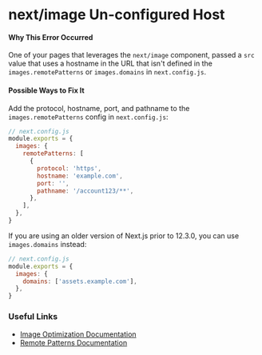 # next/image Un-configured Host

#### Why This Error Occurred

One of your pages that leverages the `next/image` component, passed a `src` value that uses a hostname in the URL that isn't defined in the `images.remotePatterns` or `images.domains` in `next.config.js`.

#### Possible Ways to Fix It

Add the protocol, hostname, port, and pathname to the `images.remotePatterns` config in `next.config.js`:

```js
// next.config.js
module.exports = {
  images: {
    remotePatterns: [
      {
        protocol: 'https',
        hostname: 'example.com',
        port: '',
        pathname: '/account123/**',
      },
    ],
  },
}
```

If you are using an older version of Next.js prior to 12.3.0, you can use `images.domains` instead:

```js
// next.config.js
module.exports = {
  images: {
    domains: ['assets.example.com'],
  },
}
```

### Useful Links

- [Image Optimization Documentation](https://nextjs.org/docs/basic-features/image-optimization)
- [Remote Patterns Documentation](https://nextjs.org/docs/api-reference/next/image#remote-patterns)
